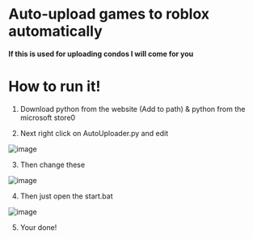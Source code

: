 # Auto-upload games to roblox automatically
**If this is used for uploading condos I will come for you**

# How to run it!
1. Download python from the website (Add to path) & python from the microsoft store0

2. Next right click on AutoUploader.py and edit
 
![image](https://github.com/user-attachments/assets/96116673-435a-4439-8879-c685bd3754f4)

3. Then change these

![image](https://github.com/user-attachments/assets/fb7056df-f19f-4b83-a303-c362dba879ba)

4. Then just open the start.bat

![image](https://github.com/user-attachments/assets/90a64309-8e55-4dab-9c17-936df9425fbd)


5. Your done!
